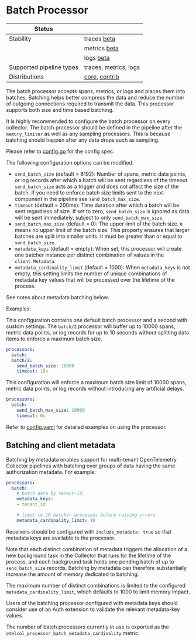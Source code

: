 # Batch Processor

| Status                   |                       |
| ------------------------ | --------------------- |
| Stability                | traces [beta]         |
|                          | metrics [beta]        |
|                          | logs [beta]           |
| Supported pipeline types | traces, metrics, logs |
| Distributions            | [core], [contrib]     |

The batch processor accepts spans, metrics, or logs and places them into
batches. Batching helps better compress the data and reduce the number of
outgoing connections required to transmit the data. This processor supports
both size and time based batching.

It is highly recommended to configure the batch processor on every collector.
The batch processor should be defined in the pipeline after the `memory_limiter`
as well as any sampling processors. This is because batching should happen after
any data drops such as sampling.

Please refer to [config.go](./config.go) for the config spec.

The following configuration options can be modified:
- `send_batch_size` (default = 8192): Number of spans, metric data points, or log
records after which a batch will be sent regardless of the timeout. `send_batch_size`
acts as a trigger and does not affect the size of the batch. If you need to
enforce batch size limits sent to the next component in the pipeline
see `send_batch_max_size`.
- `timeout` (default = 200ms): Time duration after which a batch will
be sent regardless of size.  If set to zero, `send_batch_size` is
ignored as data will be sent immediately, subject to only `send_batch_max_size`.
- `send_batch_max_size` (default = 0): The upper limit of the batch size.
  `0` means no upper limit of the batch size.
  This property ensures that larger batches are split into smaller units.
  It must be greater than or equal to `send_batch_size`.
- `metadata_keys` (default = empty): When set, this processor will
  create one batcher instance per distinct combination of values in
  the `client.Metadata`.
- `metadata_cardinality_limit` (default = 1000): When `metadata_keys` is 
  not empty, this setting limits the number of unique combinations of 
  metadata key values that will be processed over the lifetime of the
  process.

See notes about metadata batching below.

Examples:

This configuration contains one default batch processor and a second
with custom settings.  The `batch/2` processor will buffer up to 10000
spans, metric data points, or log records for up to 10 seconds without
splitting data items to enforce a maximum batch size.

```yaml
processors:
  batch:
  batch/2:
    send_batch_size: 10000
    timeout: 10s
```

This configuration will enforce a maximum batch size limit of 10000
spans, metric data points, or log records without introducing any
artificial delays.

```yaml
processors:
  batch:
    send_batch_max_size: 10000
    timeout: 0s
```

Refer to [config.yaml](./testdata/config.yaml) for detailed
examples on using the processor.

## Batching and client metadata

Batching by metadata enables support for multi-tenant OpenTelemetry
Collector pipelines with batching over groups of data having the same
authorization metadata.  For example:

```yaml
processors:
  batch:
    # batch data by tenant-id
    metadata_keys:
    - tenant_id

    # limit to 10 batcher processes before raising errors
    metadata_cardinality_limit: 10
```

Receivers should be configured with `include_metadata: true` so that
metadata keys are available to the processor.

Note that each distinct combination of metadata triggers the
allocation of a new background task in the Collector that runs for the
lifetime of the process, and each background task holds one pending
batch of up to `send_batch_size` records.  Batching by metadata can
therefore substantially increase the amount of memory dedicated to
batching.

The maximum number of distinct combinations is limited to the
configured `metadata_cardinality_limit`, which defaults to 1000 to
limit memory impact.

Users of the batching processor configured with metadata keys should
consider use of an Auth extension to validate the relevant
metadata-key values.

The number of batch processors currently in use is exported as the
`otelcol_processor_batch_metadata_cardinality` metric.

[beta]: https://github.com/open-telemetry/opentelemetry-collector#beta
[contrib]: https://github.com/open-telemetry/opentelemetry-collector-releases/tree/main/distributions/otelcol-contrib
[core]: https://github.com/open-telemetry/opentelemetry-collector-releases/tree/main/distributions/otelcol
